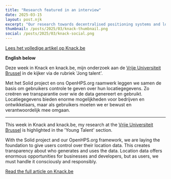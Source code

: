 ```yaml
---
title: "Research featured in an interview"
date: 2025-03-15
layout: post.njk
excerpt: "Our research towards decentralised positioning systems and location data was featured through an interview in the Flemish magazine 'Knack'."
thumbnail: /posts/2025/03/knack-thumbnail.png
social: /posts/2025/03/knack-social.png
---
```

[Lees het volledige artikel op Knack.be](https://www.knack.be/nieuws/technologie/jong-talent-maxim-van-de-wynckel-30-zoekt-oplossingen-om-gebruikers-meer-controle-te-geven-over-hun-locatiegegevens/)

**English below**

Deze week in Knack en knack.be, mijn onderzoek aan de [Vrije Universiteit Brussel](https://vub.ac.be) in de kijker via de rubriek 'Jong talent'.

Met het Solid project en ons OpenHPS.org raamwerk leggen we samen de basis om gebruikers controle te geven over hun locatiegegevens. Zo creëren we transparantie over wie de data genereert en gebruikt. Locatiegegevens bieden enorme mogelijkheden voor bedrijven en ontwikkelaars, maar als gebruikers moeten we er bewust en verantwoordelijk mee omgaan.

---
This week in Knack and knack.be, my research at the [Vrije Universiteit Brussel](https://vub.ac.be) is highlighted in the 'Young Talent' section.

With the Solid project and our OpenHPS.org framework, we are laying the foundation to give users control over their location data. This creates transparency about who generates and uses the data. Location data offers enormous opportunities for businesses and developers, but as users, we must handle it consciously and responsibly.

[Read the full article on Knack.be](https://www.knack.be/nieuws/technologie/jong-talent-maxim-van-de-wynckel-30-zoekt-oplossingen-om-gebruikers-meer-controle-te-geven-over-hun-locatiegegevens/)
